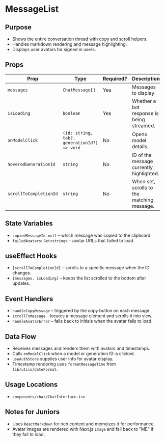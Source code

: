 # MessageList

## Purpose
- Shows the entire conversation thread with copy and scroll helpers.
- Handles markdown rendering and message highlighting.
- Displays user avatars for signed in users.

## Props
| Prop | Type | Required? | Description |
| ---- | ---- | --------- | ----------- |
| `messages` | `ChatMessage[]` | Yes | Messages to display. |
| `isLoading` | `boolean` | Yes | Whether a bot response is being streamed. |
| `onModelClick` | `(id: string, tab?, generationId?) => void` | No | Opens model details. |
| `hoveredGenerationId` | `string` | No | ID of the message currently highlighted. |
| `scrollToCompletionId` | `string` | No | When set, scrolls to the matching message. |

## State Variables
- `copiedMessageId`: `null` – which message was copied to the clipboard.
- `failedAvatars`: `Set<string>` – avatar URLs that failed to load.

## useEffect Hooks
- `[scrollToCompletionId]` – scrolls to a specific message when the ID changes.
- `[messages, isLoading]` – keeps the list scrolled to the bottom after updates.

## Event Handlers
- `handleCopyMessage` – triggered by the copy button on each message.
- `scrollToMessage` – locates a message element and scrolls it into view.
- `handleAvatarError` – falls back to initials when the avatar fails to load.

## Data Flow
- Receives messages and renders them with avatars and timestamps.
- Calls `onModelClick` when a model or generation ID is clicked.
- `useAuthStore` supplies user info for avatar display.
- Timestamp rendering uses `formatMessageTime` from `lib/utils/dateFormat`.

## Usage Locations
- `components/chat/ChatInterface.tsx`

## Notes for Juniors
- Uses `ReactMarkdown` for rich content and memoizes it for performance.
- Avatar images are rendered with Next.js `Image` and fall back to "ME" if they fail to load.
